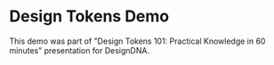# Design Tokens Demo

This demo was part of "Design Tokens 101: Practical Knowledge in 60 minutes" presentation for DesignDNA.
